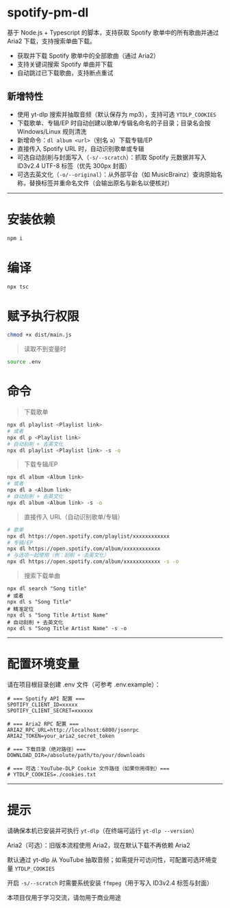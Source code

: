 # spotify-pm-dl
基于 Node.js + Typescript 的脚本，支持获取 Spotify 歌单中的所有歌曲并通过 Aria2 下载，支持搜索单曲下载。

- 获取并下载 Spotify 歌单中的全部歌曲（通过 Aria2）
- 支持关键词搜索 Spotify 单曲并下载
- 自动跳过已下载歌曲，支持断点重试

## 新增特性
- 使用 yt-dlp 搜索并抽取音频（默认保存为 mp3），支持可选 `YTDLP_COOKIES`
- 下载歌单、专辑/EP 时自动创建以歌单/专辑名命名的子目录；目录名会按 Windows/Linux 规则清洗
- 新增命令：`dl album <url>`（别名 `a`）下载专辑/EP
- 直接传入 Spotify URL 时，自动识别歌单或专辑
- 可选自动刮削与封面写入（`-s/--scratch`）：抓取 Spotify 元数据并写入 ID3v2.4 UTF-8 标签（优先 300px 封面）
- 可选去英文化（`-o/--original`）：从外部平台（如 MusicBrainz）查询原始名称，替换标签并重命名文件（会输出原名与新名以便核对）

---

# 安装依赖
```bash
npm i
```
# 编译
```bash
npx tsc
```
# 赋予执行权限
```bash
chmod +x dist/main.js
```
> 读取不到变量时
```bash
source .env
```
# 命令
> 下载歌单
```bash
npx dl playlist <Playlist link>
# 或者
npx dl p <Playlist link>
# 自动刮削 + 去英文化
npx dl playlist <Playlist link> -s -o
```
> 下载专辑/EP
```bash
npx dl album <Album link>
# 或者
npx dl a <Album link>
# 自动刮削 + 去英文化
npx dl album <Album link> -s -o
```
> 直接传入 URL（自动识别歌单/专辑）
```bash
# 歌单
npx dl https://open.spotify.com/playlist/xxxxxxxxxxxx
# 专辑/EP
npx dl https://open.spotify.com/album/xxxxxxxxxxxx
# 与选项一起使用（例：刮削 + 去英文化）
npx dl https://open.spotify.com/album/xxxxxxxxxxxx -s -o
```
> 搜索下载单曲
```
npx dl search "Song title"
# 或者
npx dl s "Song Title"
# 精准定位
npx dl s "Song Title Artist Name"
# 自动刮削 + 去英文化
npx dl s "Song Title Artist Name" -s -o
```
---
# 配置环境变量
请在项目根目录创建 .env 文件（可参考 .env.example）：

```Dotenv
# === Spotify API 配置 ===
SPOTIFY_CLIENT_ID=xxxxx
SPOTIFY_CLIENT_SECRET=xxxxxx

# === Aria2 RPC 配置 ===
ARIA2_RPC_URL=http://localhost:6800/jsonrpc
ARIA2_TOKEN=your_aria2_secret_token

# === 下载目录（绝对路径）===
DOWNLOAD_DIR=/absolute/path/to/your/downloads

# === 可选：YouTube-DLP Cookie 文件路径（如果你用得到）===
# YTDLP_COOKIES=./cookies.txt
```
---
# 提示
请确保本机已安装并可执行 `yt-dlp`（在终端可运行 `yt-dlp --version`）

Aria2（可选）：旧版本流程使用 Aria2，现在默认下载不再依赖 Aria2

默认通过 yt-dlp 从 YouTube 抽取音频；如需提升可访问性，可配置可选环境变量 `YTDLP_COOKIES`

开启 `-s/--scratch` 时需要系统安装 `ffmpeg`（用于写入 ID3v2.4 标签与封面）

本项目仅用于学习交流，请勿用于商业用途
